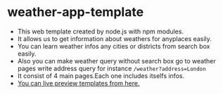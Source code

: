 # weather-app-template
* This web template created by node.js with npm modules.
* It allows us to get information about weathers for anyplaces easily.
* You can learn weather infos any cities or districts from search box easily.
* Also you can make weather query without search box go to weather pages write address query for instance `/weather?address=London`
* It consist of 4 main pages.Each one includes itselfs infos.
* [You can live preview templates from here.](https://kivanc-weather-application.herokuapp.com/)
